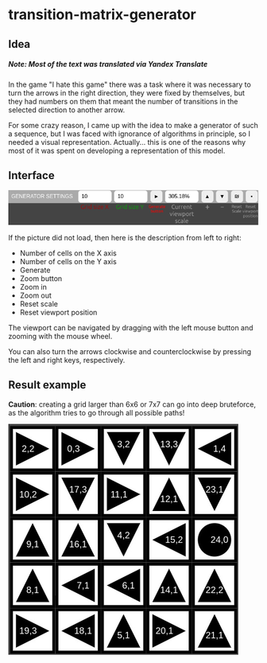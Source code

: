 # transition-matrix-generator

## Idea
##### Note: Most of the text was translated via Yandex Translate
In the game "I hate this game" there was a task where it was necessary to turn the arrows in the right direction, they were fixed by themselves, but they had numbers on them that meant the number of transitions in the selected direction to another arrow.

For some crazy reason, I came up with the idea to make a generator of such a sequence, but I was faced with ignorance of algorithms in principle, so I needed a visual representation. Actually... this is one of the reasons why most of it was spent on developing a representation of this model.

## Interface
![Width, Height, Generate button, Scale, +, -, reset scale, reset viewport position](./.assets/interface.png)

If the picture did not load, then here is the description from left to right:
- Number of cells on the X axis
- Number of cells on the Y axis
- Generate
- Zoom button
- Zoom in
- Zoom out
- Reset scale
- Reset viewport position

The viewport can be navigated by dragging with the left mouse button and zooming with the mouse wheel.

You can also turn the arrows clockwise and counterclockwise by pressing the left and right keys, respectively.

## Result example
**Caution**: creating a grid larger than 6x6 or 7x7 can go into deep bruteforce, as the algorithm tries to go through all possible paths!

![Here is a grid with arrows that are rotated 0, 90, 180, 270 degrees and there are two numbers inside every arrow: index and count](./.assets/preview.jpg)